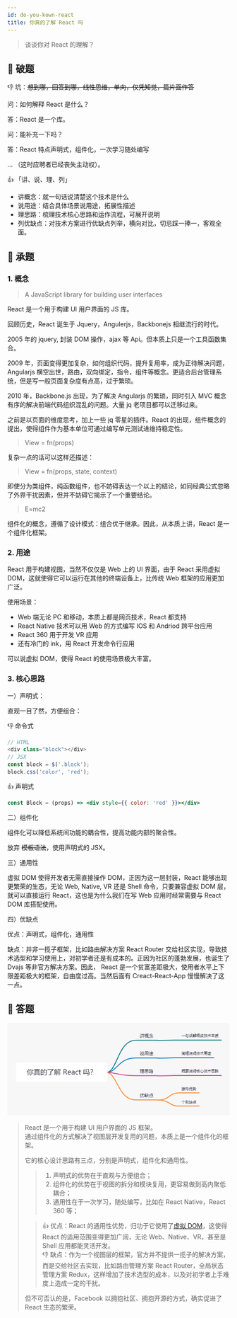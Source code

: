 ```yaml
---
id: do-you-kown-react
title: 你真的了解 React 吗
---
```


> 谈谈你对 React 的理解？

## 🎯 破题

👎 坑：~~想到哪，回答到哪，线性思维，单向，仅凭知觉，篇片面作答~~

问：如何解释 React 是什么？

答：React 是一个库。

问：能补充一下吗？

答：React 特点声明式，组件化，一次学习随处编写

... （这时应聘者已经丧失主动权）。

👍 「讲、说、理、列」

- 讲概念：就一句话说清楚这个技术是什么
- 说用途：结合具体场景说用途，拓展性描述
- 理思路：梳理技术核心思路和运作流程，可展开说明
- 列优缺点：对技术方案进行优缺点列举，横向对比，切忌踩一捧一，客观全面。

## 🔢 承题

### 1. 概念

> A JavaScript library for building user interfaces

React 是一个用于构建 UI 用户界面的 JS 库。

回顾历史，React 诞生于 Jquery，Angulerjs，Backbonejs 相继流行的时代。

2005 年的 jquery, 封装 DOM 操作，ajax 等 Api。但本质上只是一个工具函数集合。

2009 年，页面变得更加复杂，如何组织代码，提升复用率，成为正待解决问题， Angularjs 横空出世，路由，双向绑定，指令，组件等概念。更适合后台管理系统，但是写一般页面复杂度有点高，过于繁琐。

2010 年，Backbone.js 出现，为了解决 Angularjs 的繁琐，同时引入 MVC 概念有序的解决前端代码组织混乱的问题。大量 jq 老项目都可以迁移过来。

之前是以页面的维度思考，加上一些 jq 零星的插件。React 的出现，组件概念的提出，使得组件作为基本单位可通过编写单元测试进维持稳定性。

> View = fn(props)

复杂一点的话可以这样还描述：

> View = fn(props, state, context)

即使分为类组件，纯函数组件，也不妨碍表达一个以上的结论，如同经典公式忽略了外界干扰因素，但并不妨碍它揭示了一个重要结论。

> E=mc2

组件化的概念，遵循了设计模式：组合优于继承。因此，从本质上讲，React 是一个组件化框架。

### 2. 用途

React 用于构建视图，当然不仅仅是 Web 上的 UI 界面，由于 React 采用虚拟 DOM，这就使得它可以运行在其他的终端设备上，比传统 Web 框架的应用更加广泛。

使用场景：

- Web 端无论 PC 和移动，本质上都是网页技术，React 都支持
- React Native 技术可以用 Web 的方式编写 IOS 和 Andriod 跨平台应用
- React 360 用于开发 VR 应用
- 还有冷门的 ink，用 React 开发命令行应用

可以说虚拟 DOM，使得 React 的使用场景极大丰富。

### 3. 核心思路

一）声明式：

直观一目了然，方便组合：

👎 命令式

```js
// HTML
<div class="block"></div>
// JSX
const block = $('.block');
block.css('color', 'red');
```

👍 声明式

```jsx
const Block = (props) => <div style={{ color: 'red' }}></div>
```

二）组件化

组件化可以降低系统间功能的耦合性，提高功能内部的聚合性。

放弃 ~~模板语法~~，使用声明式的 JSX。

三）通用性

虚拟 DOM 使得开发者无需直接操作 DOM，正因为这一层封装，React 能够出现更繁荣的生态，无论 Web, Native, VR 还是 Shell 命令，只要兼容虚拟 DOM 层，就可以直接运行 React，这也是为什么我们在写 Web 应用时经常需要与 React DOM 库搭配使用。

四）优缺点

优点：声明式，组件化，通用性

缺点：并非一揽子框架，比如路由解决方案 React Router 交给社区实现，导致技术选型和学习使用上，对初学者还是有成本的。正因为社区的蓬勃发展，也诞生了 Dvajs 等非官方解决方案。因此， React 是一个贫富差距极大，使用者水平上下限差距极大的框架，自由度过高。当然后面有 Creact-React-App 慢慢解决了这一点。

## 💯 答题

![mind map](./assets/do-you-know-react.png)

> React 是一个用于构建 UI 用户界面的 JS 框架。<br/>
> 通过组件化的方式解决了视图层开发复用的问题，本质上是一个组件化的框架。
>
> 它的核心设计思路有三点，分别是声明式，组件化和通用性。
>> 1. 声明式的优势在于直观与方便组合；<br/>
>> 2. 组件化的优势在于视图的拆分和模块复用，更容易做到高内聚低耦合；<br/>
>> 3. 通用性在于一次学习，随处编写，比如在 React Native，React 360 等；
>
>> 👍 优点：React 的通用性优势，归功于它使用了[虚拟 DOM]([ffsdf](http://assets.processon.com/chart_image/5fdf6b9a63768907e4aa8ea1.png))，这使得 React 的适用范围变得更加广阔，无论 Web、Native、VR，甚至是 Shell 应用都能灵活开发。<br/>
>> 👎 缺点：作为一个视图层的框架，官方并不提供一揽子的解决方案，而是交给社区去实现，比如路由管理方案 React Router，全局状态管理方案 Redux，这样增加了技术选型的成本，以及对初学者上手难度上造成一定的干扰。
> 
> 但不可否认的是，Facebook 以拥抱社区、拥抱开源的方式，确实促进了 React 生态的繁荣。
